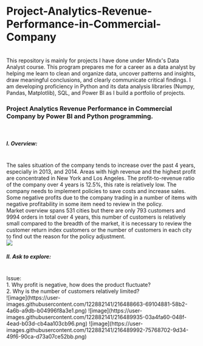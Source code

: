 # Project-Analytics-Revenue-Performance-in-Commercial-Company
<br>
This repository is mainly for projects I have done under Mindx's Data Analyst course.
This program prepares me for a career as a data analyst by helping me learn to clean and organize data, uncover patterns and insights, draw meaningful conclusions, and clearly communicate critical findings. I am developing proficiency in Python and its data analysis libraries (Numpy, Pandas, Matplotlib), SQL, and Power BI as I build a portfolio of projects.
<br>
<bt>
<h3>Project Analytics Revenue Performance in Commercial Company by Power BI and Python programming.</h3><br>
<h5>I. Overview: </h5>
<br>
The sales situation of the company tends to increase over the past 4 years, especially in 2013, and 2014. Areas with high revenue and the highest profit are concentrated in New York and Los Angeles.
<bt>
The profit-to-revenue ratio of the company over 4 years is 12.5%, this rate is relatively low. The company needs to implement policies to save costs and increase sales.
Some negative profits due to the company trading in a number of items with negative profitability in some item need to review in the policy.
<br>
Market overview spans 531 cities but there are only 793 customers and 9994 orders in total over 4 years, this number of customers is relatively small compared to the breadth of the market, it is necessary to review the customer return index customers or the number of customers in each city to find out the reason for the policy adjustment.<br>
<img src="https://user-images.githubusercontent.com/122882141/216488663-69104881-58b2-4a6b-a9db-b04996f8a3e1.png" />
<br>
<h5>II. Ask to explore: </h5>
<br>
Issue:
<br>
1. Why profit is negative, how does the product fluctuate? <br>
2. Why is the number of customers relatively limited? <br>
![image](https://user-images.githubusercontent.com/122882141/216488663-69104881-58b2-4a6b-a9db-b04996f8a3e1.png)
![image](https://user-images.githubusercontent.com/122882141/216489935-03a4fa60-048f-4ead-b03d-cb4aa103cb96.png)
![image](https://user-images.githubusercontent.com/122882141/216489992-75768702-9d34-49f6-90ca-d73a07ce52bb.png)



